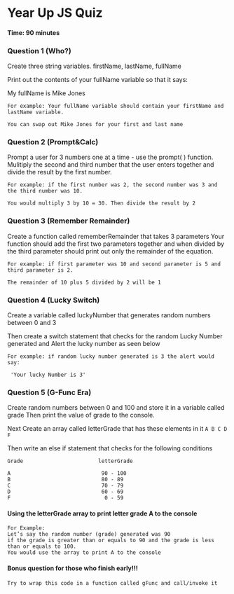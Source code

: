  # Year Up JS Quiz

####  Time: 90 minutes

 ### Question 1 (Who?)
Create three string variables.
firstName,  lastName, fullName

Print out the contents of your fullName variable so that it says:

My fullName is Mike Jones  

```
For example: Your fullName variable should contain your firstName and lastName variable.
```
```
You can swap out Mike Jones for your first and last name
```
 ### Question 2 (Prompt&Calc)
Prompt a user for 3 numbers one at a time - use the prompt( ) function.
Mulitiply the second and third number that the user enters together and divide the result by the first number.

```
For example: if the first number was 2, the second number was 3 and the third number was 10.
```
``` 
You would multiply 3 by 10 = 30. Then divide the result by 2
```

 ### Question 3 (Remember Remainder) 
Create a function called rememberRemainder that takes 3 parameters
Your function should add the first two parameters together and when divided by the third parameter should print out only the remainder of the equation.

```
For example: if first parameter was 10 and second parameter is 5 and third parameter is 2. 
```
```
The remainder of 10 plus 5 divided by 2 will be 1
```

 ### Question 4 (Lucky Switch)
Create a variable called luckyNumber that generates random numbers between 0 and 3

Then create a switch statement that checks for the random Lucky Number generated and Alert the lucky number as seen below

```
For example: if random lucky number generated is 3 the alert would say:
```
```
 'Your lucky Number is 3'
```

 ### Question 5 (G-Func Era)
Create random numbers between 0 and 100 and store it in a variable called grade
Then print the value of grade to the console.

Next Create an array called letterGrade that has these elements in it
```A B C D F```

Then write an else if statement that checks for the following conditions

```
Grade                        letterGrade

A                             90 - 100
B                             80 - 89
C                             70 - 79
D                             60 - 69
F                              0 - 59
```
 #### Using the letterGrade array to print letter grade A to the console

```
For Example:
Let’s say the random number (grade) generated was 90 
if the grade is greater than or equals to 90 and the grade is less than or equals to 100. 
You would use the array to print A to the console
```



 #### Bonus question for those who finish early!!! 

```
Try to wrap this code in a function called gFunc and call/invoke it
```
